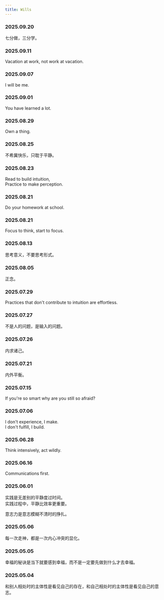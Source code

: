 ```yaml
---
title: Wills
---
```


### 2025.09.20

七分做，三分学。

### 2025.09.11

Vacation at work, not work at vacation.

### 2025.09.07

I will be me.

### 2025.09.01

You have learned a lot.

### 2025.08.29

Own a thing.

### 2025.08.25

不希冀快乐，只耽于平静。

### 2025.08.23

Read to build intuition,  
Practice to make perception.

### 2025.08.21

Do your homework at school.

### 2025.08.21

Focus to think, start to focus.

### 2025.08.13

思考意义，不要思考形式。

### 2025.08.05

正念。

### 2025.07.29

Practices that don't contribute to intuition are effortless.

### 2025.07.27

不是人的问题，是输入的问题。

### 2025.07.26

内求诸己。

### 2025.07.21

内外平衡。

### 2025.07.15

If you're so smart why are you still so afraid?

### 2025.07.06

I don't experience, I make.  
I don't fulfill, I build.

### 2025.06.28

Think intensively, act wildly.

### 2025.06.16

Communications first.

### 2025.06.01

实践是无差别的平静度过时间。  
实践过程中，平静比效率更重要。

意志力是意志模糊不清时的挣扎。

### 2025.05.06

每一次走神，都是一次内心冲突的显化。

### 2025.05.05

幸福的秘诀是当下就要感到幸福，而不是一定要先做到什么才去幸福。

### 2025.05.04

和别人相处时的主体性是看见自己的存在，和自己相处时的主体性是看见自己的意志。
